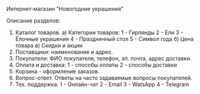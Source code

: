 Интернет-магазин "Новогодние украшения"

Описание разделов:
1. Каталог товаров.
  а) Категории товаров:
    1 - Гирлянды
    2 - Ели
    3 - Ёлочные украшения
    4 - Праздничный стол
    5 - Символ года
  б) Цена товара
  в) Скидки и акции
2. Поставщики: наименование и адрес.
3. Покупатели: ФИО покупателя, телефон, эл. почта, адрес доставки.
4. Оплата и доставка:
  1 - способы оплаты
  2 - способы доставки
5. Корзина - оформление заказов.
6. Вопрос-ответ.
   Ответы на часто задаваемые вопросы покупателей.
7. Тех. поддержка:
   1 - Онлайн-чат
   2 - Email
   3 - WatsApp
   4 - Telegram
